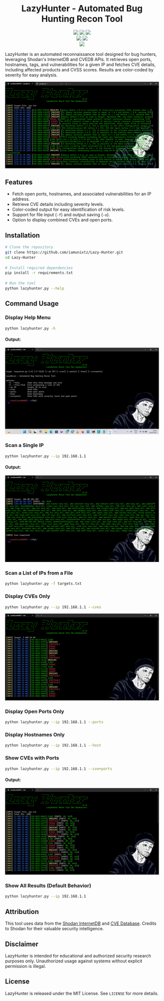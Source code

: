 <h1 align="center">LazyHunter - Automated Bug Hunting Recon Tool</h1>

<p align="center">
  <img src="https://img.shields.io/badge/Python-3.x-blue?style=for-the-badge" />
  <img src="https://img.shields.io/github/license/iamunixtz/Lazy-Hunter?style=for-the-badge" />
  <img src="https://img.shields.io/badge/Contributions-Welcome-brightgreen?style=for-the-badge" />
  <br>
  <img src="https://img.shields.io/github/stars/iamunixtz/Lazy-Hunter?style=for-the-badge" />
  <img src="https://img.shields.io/github/issues/iamunixtz/Lazy-Hunter?style=for-the-badge" />
  <br>
  <img src="https://img.shields.io/badge/Made_in-Tanzania-orange?style=for-the-badge" />
</p>

LazyHunter is an automated reconnaissance tool designed for bug hunters, leveraging Shodan's InternetDB and CVEDB APIs. It retrieves open ports, hostnames, tags, and vulnerabilities for a given IP and fetches CVE details, including affected products and CVSS scores. Results are color-coded by severity for easy analysis.

![CVES](images/lazyhunter.png)

## Features
- Fetch open ports, hostnames, and associated vulnerabilities for an IP address.
- Retrieve CVE details including severity levels.
- Color-coded output for easy identification of risk levels.
- Support for file input (`-f`) and output saving (`-o`).
- Option to display combined CVEs and open ports.

## Installation
```bash
# Clone the repository
git clone https://github.com/iamunixtz/Lazy-Hunter.git
cd Lazy-Hunter

# Install required dependencies
pip install -r requirements.txt

# Run the tool
python lazyhunter.py --help
```

## Command Usage
### Display Help Menu
```bash
python lazyhunter.py -h
```
#### Output:
![CVES](images/usage.png)

### Scan a Single IP
```bash
python lazyhunter.py --ip 192.168.1.1
```
#### Output:
![CVES](images/singleip.png)

### Scan a List of IPs from a File
```bash
python lazyhunter.py -f targets.txt
```


### Display CVEs Only
```bash
python lazyhunter.py --ip 192.168.1.1 --cves
```
![CVES](images/singleipcves.png)

### Display Open Ports Only
```bash
python lazyhunter.py --ip 192.168.1.1 --ports
```

### Display Hostnames Only
```bash
python lazyhunter.py --ip 192.168.1.1 --host
```

### Show CVEs with Ports
```bash
python lazyhunter.py --ip 192.168.1.1 --cve+ports
```
#### Output:
![CVES](images/cves.png)

### Show All Results (Default Behavior)
```bash
python lazyhunter.py --ip 192.168.1.1
```

## Attribution
This tool uses data from the [Shodan InternetDB](https://internetdb.shodan.io/) and [CVE Database](https://cvedb.shodan.io/). Credits to Shodan for their valuable security intelligence.

## Disclaimer
LazyHunter is intended for educational and authorized security research purposes only. Unauthorized usage against systems without explicit permission is illegal.

## License
LazyHunter is released under the MIT License. See `LICENSE` for more details.

